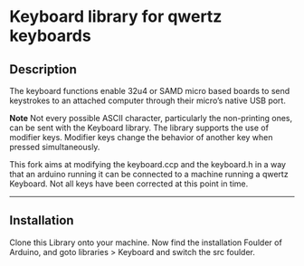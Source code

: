 # Keyboard library for qwertz keyboards

## Description
The keyboard functions enable 32u4 or SAMD micro based boards to send keystrokes to an attached computer through their micro’s native USB port.

**Note** Not every possible ASCII character, particularly the non-printing ones, can be sent with the Keyboard library.
The library supports the use of modifier keys. Modifier keys change the behavior of another key when pressed simultaneously.

This fork aims at modifying the keyboard.ccp and the keyboard.h in a way that an arduino running it can be connected to a machine running a qwertz Keyboard. Not all keys have been corrected at this point in time.

***

## Installation 

Clone this Library onto your machine. Now find the installation Foulder of Arduino, and goto libraries > Keyboard and switch the src foulder.

